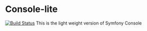 # Console-lite

[![Build Status](https://travis-ci.org/biurad/Console-lite.svg?branch=master)](https://travis-ci.org/biurad/Console-lite)
This is the light weight version of Symfony Console

